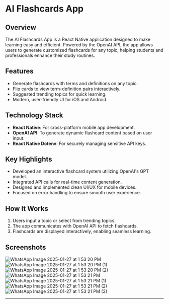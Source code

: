 # AI Flashcards App

## Overview
The AI Flashcards App is a React Native application designed to make learning easy and efficient. Powered by the OpenAI API, the app allows users to generate customized flashcards for any topic, helping students and professionals enhance their study routines.

## Features
- Generate flashcards with terms and definitions on any topic.
- Flip cards to view term-definition pairs interactively.
- Suggested trending topics for quick learning.
- Modern, user-friendly UI for iOS and Android.

## Technology Stack
- **React Native**: For cross-platform mobile app development.
- **OpenAI API**: To generate dynamic flashcard content based on user input.
- **React Native Dotenv**: For securely managing sensitive API keys.

## Key Highlights
- Developed an interactive flashcard system utilizing OpenAI's GPT model.
- Integrated API calls for real-time content generation.
- Designed and implemented clean UI/UX for mobile devices.
- Focused on error handling to ensure smooth user experience.

## How It Works
1. Users input a topic or select from trending topics.
2. The app communicates with OpenAI API to fetch flashcards.
3. Flashcards are displayed interactively, enabling seamless learning.

## Screenshots
![WhatsApp Image 2025-01-27 at 1 53 20 PM](https://github.com/user-attachments/assets/5168db24-d580-4201-a22b-d66f6f0aa9c8)
![WhatsApp Image 2025-01-27 at 1 53 20 PM (1)](https://github.com/user-attachments/assets/2f90ec62-e6d0-4851-b514-527fe8e99fc4)
![WhatsApp Image 2025-01-27 at 1 53 20 PM (2)](https://github.com/user-attachments/assets/0b52e395-4cf2-4e8e-9a55-8ed6c8edae7a)
![WhatsApp Image 2025-01-27 at 1 53 21 PM](https://github.com/user-attachments/assets/a78dbc87-0b1a-4c80-a621-a1466ed54ea7)
![WhatsApp Image 2025-01-27 at 1 53 21 PM (1)](https://github.com/user-attachments/assets/7bf02ddf-8f8e-493b-9c8d-03bf60b90ae0)
![WhatsApp Image 2025-01-27 at 1 53 21 PM (2)](https://github.com/user-attachments/assets/dcc914df-b73a-4a82-b199-3ee83dc3a46e)
![WhatsApp Image 2025-01-27 at 1 53 21 PM (3)](https://github.com/user-attachments/assets/ebc30fbf-4389-4908-a486-aa0b3969ccf7)


---
